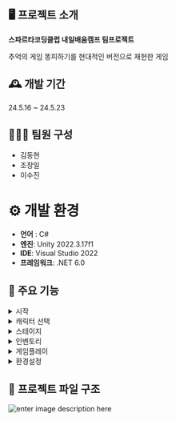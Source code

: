 ## 🖥️ 프로젝트 소개

**스파르타코딩클럽 내일배움캠프 팀프로젝트**
 
추억의 게임 똥피하기를 현대적인 버전으로 재현한 게임

## 🕰️ 개발 기간
24.5.16 ~ 24.5.23

## 🧑‍🤝‍🧑 팀원 구성

- 김동현
- 조창일
- 이수진
# ⚙️ 개발 환경
- **언어** : C#
- **엔진**: Unity 2022.3.17f1
- **IDE**: Visual Studio 2022
- **프레임워크**: .NET 6.0
  

## 📌 주요 기능

<details>
<summary>시작</summary>



![enter image description here](https://media.discordapp.net/attachments/916248167941566534/1242741912251662406/image.png?ex=664ef118&is=664d9f98&hm=611ca85e7ebcd1aca261029a5fe46962060a2b53844727a210d41efdb82b2226&=&format=webp&quality=lossless)
</details>

<details>
<summary>캐릭터 선택</summary>






![enter image description here](https://cdn.discordapp.com/attachments/916248167941566534/1242742450699898901/image.png?ex=664ef199&is=664da019&hm=643f17bf25cc975195a541c5ffd2edda0be082dd7f6f296828f16a13c2a33703&)
</details>

<details>
<summary>스테이지</summary>





![enter image description here](https://media.discordapp.net/attachments/916248167941566534/1242742737761992734/image.png?ex=664ef1dd&is=664da05d&hm=aeda317df88fb71b1a739da08c8f144c7ca96049a3bdf9b36c84354b509ba936&=&format=webp&quality=lossless)
</details>


<details>
<summary>인벤토리</summary>




![enter image description here](https://media.discordapp.net/attachments/916248167941566534/1242744765326557205/image.png?ex=664ef3c1&is=664da241&hm=317c61c687cba589892aeae744ac8894f94f4fcd2dcbd8c68c82810668334d3f&=&format=webp&quality=lossless)
</details>



<details>
<summary>게임플레이</summary>




![enter image description here](https://media.discordapp.net/attachments/916248167941566534/1242743492867002472/image.png?ex=664ef291&is=664da111&hm=efe593c00b39eec4f451fa63b02e1fe87122e0ab33f847887f807eb517906f72&=&format=webp&quality=lossless)
</details>




<details>
<summary>환경설정</summary>




![enter image description here](https://media.discordapp.net/attachments/916248167941566534/1242744385305575434/image.png?ex=664ef366&is=664da1e6&hm=36de077780b7110dcd4517daf265683c883249cc759f58fe23a279dd20322cec&=&format=webp&quality=lossless)
</details>



 ## 📜 프로젝트 파일 구조



 

![enter image description here](https://media.discordapp.net/attachments/916248167941566534/1242748323727806506/image.png?ex=664ef711&is=664da591&hm=e85486053d8800d7f489f67a5cb0a122036cfd04e496eb63bcc5416a77b4b95b&=&format=webp&quality=lossless&width=926&height=674)
 
